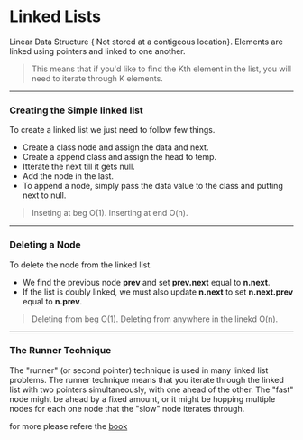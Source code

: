 # Linked Lists

Linear Data Structure { Not stored at a contigeous location}.
Elements are linked using pointers and linked to one another.

> This means that if you'd like to find the Kth element in the list, you will need to iterate through K elements. 

---

### Creating the Simple linked list

To create a linked list we just need to follow few things.

* Create a class node and assign the data and next.
* Create a append class and assign the head to temp.
* Itterate the next till it gets null.
* Add the node in the last.
* To append a node, simply pass the data value to the class and putting next to null.

> Inseting at beg O(1). Inserting at end O(n).

---

### Deleting a Node 

To delete the node from the linked list.

* We find the previous node **prev** and set **prev.next** equal to **n.next**. 
* If the list is doubly linked, we must also update **n.next** to set **n.next.prev** equal to **n.prev**. 

> Deleting from beg O(1). Deleting from anywhere in the linekd O(n).

---

### The Runner Technique

The "runner" (or second pointer) technique is used in many linked list problems. The runner technique
means that you iterate through the linked list with two pointers simultaneously, with one ahead of the
other. The "fast" node might be ahead by a fixed amount, or it might be hopping multiple nodes for each
one node that the "slow" node iterates through.

for more please refere the [book](https://www.amazon.in/Cracking-the-Coding-Interview/dp/0984782869/ref=sr_1_1_sspa?crid=143LZWU680S2S&dchild=1&keywords=cracking+coding+interview&qid=1604287328&sprefix=ipad+8th+ge%2Caps%2C505&sr=8-1-spons&psc=1&spLa=ZW5jcnlwdGVkUXVhbGlmaWVyPUFBOEtTR0tNU1haNlMmZW5jcnlwdGVkSWQ9QTAyODUyOTczNkY1Uk9MMkNTUkw5JmVuY3J5cHRlZEFkSWQ9QTA2MDY5OTAzT1FXRTNPWlNBUVRDJndpZGdldE5hbWU9c3BfYXRmJmFjdGlvbj1jbGlja1JlZGlyZWN0JmRvTm90TG9nQ2xpY2s9dHJ1ZQ==)